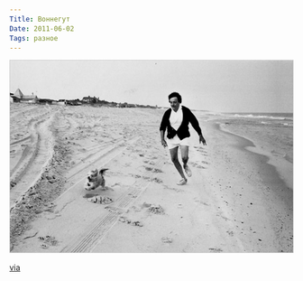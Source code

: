 ```yaml
---
Title: Воннегут
Date: 2011-06-02
Tags: разное
---
```


![vonnegut.jpg](images/vonnegut.jpg)

[via](http://nomadicrevery.tumblr.com/post/5993018247)